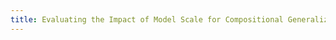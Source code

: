 ```yaml
---
title: Evaluating the Impact of Model Scale for Compositional Generalization in Semantic Parsing.
---
```

